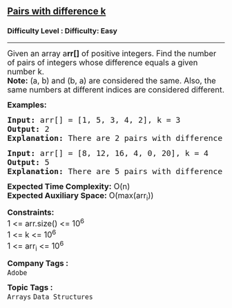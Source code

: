 <h2><a href="https://www.geeksforgeeks.org/problems/pairs-with-difference-k1713/1?itm_source=geeksforgeeks&itm_medium=article&itm_campaign=practice_card">Pairs with difference k</a></h2><h3>Difficulty Level : Difficulty: Easy</h3><hr><div class="problems_problem_content__Xm_eO"><p><span style="font-size: 18px;">Given an array a<strong>rr[]</strong> of positive integers. Find the number of pairs of integers whose difference equals a given number k.<br><strong>Note:</strong> (a, b) and (b, a) are considered the same. Also, the same numbers at different indices are considered different.</span></p>
<p><span style="font-size: 18px;"><strong>Examples:</strong></span></p>
<pre><span style="font-size: 18px;"><strong>Input:</strong> arr[] = [1, 5, 3, 4, 2], k = 3
<strong>Output:</strong> 2
<strong>Explanation:</strong> There are 2 pairs with difference 3,the pairs are {1, 4} and {5, 2} </span></pre>
<pre><span style="font-size: 18px;"><strong>Input:</strong> arr[] = [8, 12, 16, 4, 0, 20], k = 4
<strong>Output:</strong> 5
<strong>Explanation:</strong> There are 5 pairs with difference 4, the pairs are {0, 4}, {4, 8}, {8, 12}, {12, 16} and {16, 20}.</span></pre>
<p><span style="font-size: 18px;"><strong>Expected Time Complexity:</strong> O(n)<br><strong>Expected Auxiliary Space:</strong> O(max(arr<sub>i</sub>))</span></p>
<p><span style="font-size: 18px;"><strong>Constraints:</strong><br>1 &lt;= arr.size() &lt;= 10<sup>6</sup><br>1 &lt;= k &lt;= 10<sup>6</sup><br>1 &lt;= arr<sub>i</sub> &lt;= 10<sup>6</sup></span></p></div><p><span style=font-size:18px><strong>Company Tags : </strong><br><code>Adobe</code>&nbsp;<br><p><span style=font-size:18px><strong>Topic Tags : </strong><br><code>Arrays</code>&nbsp;<code>Data Structures</code>&nbsp;